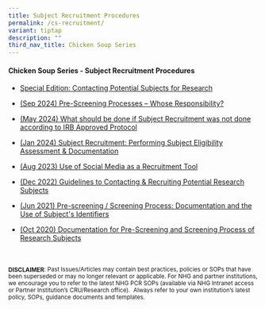 ```yaml
---
title: Subject Recruitment Procedures
permalink: /cs-recruitment/
variant: tiptap
description: ""
third_nav_title: Chicken Soup Series
---
```

<h4><strong>Chicken Soup Series - Subject Recruitment Procedures</strong></h4>
<p></p>
<ul data-tight="true" class="tight">
<li>
<p><a href="/files/Chicken Soup/SubjectRecruitment/jun_25_special_edition.pdf" rel="noopener noreferrer nofollow" target="_blank">Special Edition: Contacting Potential Subjects for Research</a>
</p>
</li>
<li>
<p><a href="/files/Chicken Soup/SubjectRecruitment/Sep_2024_Pre_Screening_Processes.pdf" rel="noopener noreferrer nofollow" target="_blank">(Sep 2024) Pre-Screening Processes – Whose Responsibility?</a>
</p>
</li>
<li>
<p><a href="/files/Chicken Soup/SubjectRecruitment/May_24__What_Should_Be_Done_If_Subject_Recruitment_Was_Not_Done_According_To_IRB_Approved_Protocol.pdf" rel="noopener noreferrer nofollow" target="_blank">(May 2024) What should be done if Subject Recruitment was not done according to IRB Approved Protocol</a>
</p>
</li>
<li>
<p><a href="/files/Chicken Soup/SubjectRecruitment/Jan_24__Subject_Recruitment_Performing_Subject_Eligibility_Assessment___Documentation.pdf" rel="noopener noreferrer nofollow" target="_blank">(Jan 2024) Subject Recruitment: Performing Subject Eligibility Assessment &amp; Documentation</a>
</p>
</li>
<li>
<p><a href="/files/Chicken Soup/SubjectRecruitment/Aug_23__Use_of_Social_Media_As_a_Recruitment_Tool.pdf" rel="noopener noreferrer nofollow" target="_blank">(Aug 2023) Use of Social Media as a Recruitment Tool</a>
</p>
</li>
<li>
<p><a href="/files/Chicken Soup/SubjectRecruitment/Dec_22__Guidelines_to_Contacting___Recruiting_Potential_Research_Subjects.pdf" rel="noopener noreferrer nofollow" target="_blank">(Dec 2022) Guidelines to Contacting &amp; Recruiting Potential Research Subjects</a>
</p>
</li>
<li>
<p><a href="/files/Chicken Soup/SubjectRecruitment/Jun_21__Pre_screening__Screening_Process_Documentation_and_the_Use_of_Subject_s_Identifiers.pdf" rel="noopener noreferrer nofollow" target="_blank">(Jun 2021) Pre-screening / Screening Process: Documentation and the Use of Subject's Identifiers</a>
</p>
</li>
<li>
<p><a href="/files/Chicken Soup/SubjectRecruitment/Oct_20__Documentation_for_Pre_Screening_and_Screening_Process_of_Research_Subjects.pdf" rel="noopener noreferrer nofollow" target="_blank">(Oct 2020) Documentation for Pre-Screening and Screening Process of Research Subjects</a>
</p>
</li>
</ul>
<p>
<br>
<br><strong><sub>DISCLAIMER</sub></strong><sub>: Past Issues/Articles may contain best practices, policies or SOPs that have been superseded or may no longer relevant or applicable. For NHG and partner institutions, we encourage you to refer to the latest NHG PCR SOPs (available via NHG Intranet access or Partner Institution’s CRU/Research office).&nbsp; Always refer to your own institution’s latest policy, SOPs, guidance documents and templates.</sub>
</p>
<p></p>